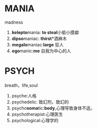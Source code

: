# MANIA
madness
1. **kelepto**mania: **to steal**小偷小摸癖 
2. **dipso**maniac: **thirst***酒麻木
3. **megalo**maniac:**large** 狂人
4. **ego**manic:**me** 自我为中心的人
# PSYCH
breath，life,soul
1. psyche:人格
2. psychedelic: 致幻剂，致幻的
3. psycho**soma**tic:**body**,心理导致身体不适。
4. psychotherapist:心理医生
5. psychological:心理学的